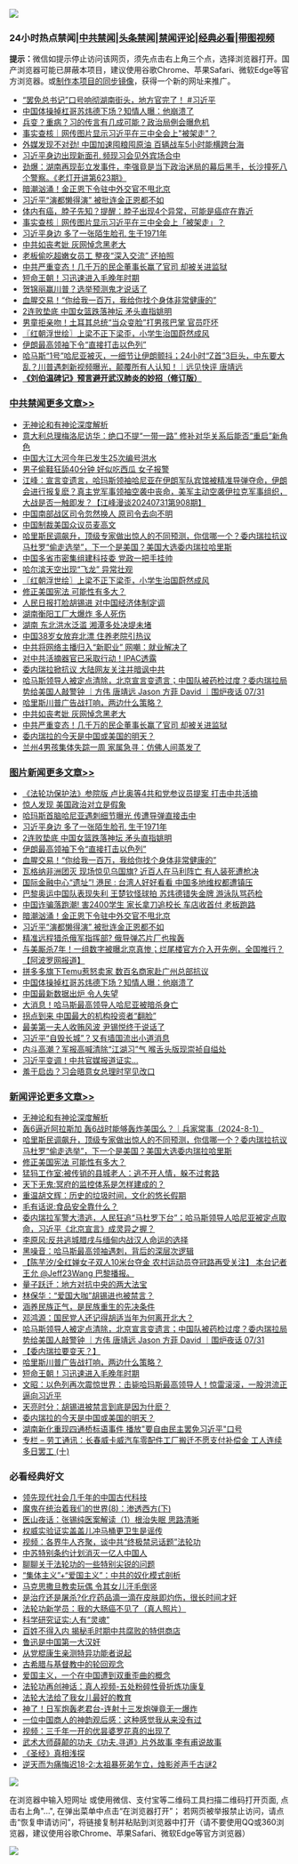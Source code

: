 ![](https://raw.githubusercontent.com/jsvpn/jsproxy/dev/64photo/fqnews-qr.jpg)

<div id="tt">
<h3>24小时热点禁闻|<a href="#%E4%B8%AD%E5%85%B1%E7%A6%81%E9%97%BB%E6%9B%B4%E5%A4%9A%E6%96%87%E7%AB%A0">中共禁闻</a>|<a href="#%E5%9B%BE%E7%89%87%E6%96%B0%E9%97%BB%E6%9B%B4%E5%A4%9A%E6%96%87%E7%AB%A0">头条禁闻</a>|<a href="#%E6%96%B0%E9%97%BB%E8%AF%84%E8%AE%BA%E6%9B%B4%E5%A4%9A%E6%96%87%E7%AB%A0">禁闻评论|<a href="#%E5%BF%85%E7%9C%8B%E7%BB%8F%E5%85%B8%E5%A5%BD%E6%96%87">经典必看</a>|<a href="https://2654106.xyz/3" target="_blank">带图视频</a></h3>
<div><b>提示：</b>微信如提示停止访问该网页，须先点击右上角三个点，选择浏览器打开。国产浏览器可能已屏蔽本项目，建议使用谷歌Chrome、苹果Safari、微软Edge等官方浏览器。或<a href="%E5%88%B6%E4%BD%9Cgit%E7%A6%81%E9%97%BB%E9%95%9C%E5%83%8F.md">制作本项目的同步镜像</a>，获得一个新的网址来推广。</div>
<ul>

<li><a href="/comments/20240731/2069034.md">“罢免总书记”口号响彻湖南街头，地方官完了！ #习近平</a></li>
<li><a href="/topimagenews/20240731/2069063.md">中国体操掉杠哥苏炜德下场？知情人曝：他崩溃了</a></li>
<li><a href="/baitai/20240731/2069056.md">兵变？重病？习的传言有几成可能？政治局例会曝危机</a></li>
<li><a href="/ssgc/20240801/2069176.md">事实查核｜网传图片显示习近平在三中全会上"被架走"？</a></li>
<li><a href="/cbnews/20240731/2069038.md">外媒发现不对劲! 中国加速囤粮囤原油 百辆战车5小时能横跨台海</a></li>
<li><a href="/baitai/20240801/2069149.md">习近平身边出现新面孔 频现习会见外宾场合中</a></li>
<li><a href="/sohnews/20240731/2068995.md">劲爆：湖南再现彭立发事件，李强竟是当下政治迷局的幕后黑手，长沙撞死八个警察。《老灯开讲第623期》</a></li>
<li><a href="/topimagenews/20240801/2069221.md">暗潮汹涌！金正恩下令驻中外交官不甩北京</a></li>
<li><a href="/topimagenews/20240801/2069212.md">习近平“演都懒得演” 被批连金正恩都不如</a></li>
<li><a href="/lifebaike/20240731/2069011.md">体内有癌，脖子先知？提醒：脖子出现4个异常，可能是癌症在靠近</a></li>
<li><a href="/headline/20240801/2069202.md">事实查核｜网传图片显示习近平在三中全会上「被架走」？</a></li>
<li><a href="/topimagenews/20240801/2069330.md">习近平身边 多了一张陌生脸孔 生于1971年</a></li>
<li><a href="/cbnews/20240801/2069222.md">中共如丧考妣 灰网悼念黑老大</a></li>
<li><a href="/cnnews/hknews/20240801/2069287.md">老板偷吃超嫩女员工 整夜“深入交流” 还拍照</a></li>
<li><a href="/cbnews/20240801/2069199.md">中共严重变态！几千万的民企董事长赢了官司 却被关进监狱</a></li>
<li><a href="/comments/20240801/2069224.md">短命王朝！习迅速进入毛晚年时期</a></li>
<li><a href="/cnnews/20240731/2069046.md">贺锦丽赢川普？选举预测鬼才说话了</a></li>
<li><a href="/topimagenews/20240801/2069283.md">血腥交易！“你给我一百万，我给你找个身体非常健康的”</a></li>
<li><a href="/topimagenews/20240801/2069285.md">2连败垫底 中国女篮跌落神坛 矛头直指姚明</a></li>
<li><a href="/cnnews/20240731/2069126.md">男童拒亲吻！土耳其总统“当众变脸”打男孩巴掌 官员吓坏</a></li>
<li><a href="/cbnews/20240801/2069325.md">〖红朝浮世绘〗上梁不正下梁歪，小学生治国蔚然成风</a></li>
<li><a href="/topimagenews/20240801/2069284.md">伊朗最高领袖下令“直接打击以色列”</a></li>
<li><a href="/sohnews/20240801/2069215.md">哈马斯“1号”哈尼亚被灭，一细节让伊朗颤抖；24小时“Z首”3巨头，中东要大乱？川普遇刺新视频曝光，颠覆所有人认知！｜远见快评 唐靖远</a></li>
<li><b><a href="/comments/20200207/1272816.md" target="_blank">《刘伯温碑记》预言避开武汉肺炎的妙招（修订版）</a></b></li>
</ul>
</div>

<div class="catlist">
<h3><a href="/cbnews/" target="_blank">中共禁闻</a><span><a href="/cbnews/" target="_blank" rel="nofollow">更多文章>></a></span></h3>
<ul>
<li><a href="/comments/20240801/2069416.md" target="_blank">无神论和有神论深度解析</a></li>
<li><a href="/cbnews/20240801/2069386.md" target="_blank">意大利总理梅洛尼访华：绝口不提“一带一路” 修补对华关系后能否“重启”新角色</a></li>
<li><a href="/cbnews/20240801/2069385.md" target="_blank">中国大江大河今年已发生25次编号洪水</a></li>
<li><a href="/cbnews/20240801/2069384.md" target="_blank">男子偷鞋狂舔40分钟 好似吃西瓜 女子报警</a></li>
<li><a href="/cbnews/20240801/2069380.md" target="_blank">江峰：宣言变遗言，哈玛斯领袖哈尼亚在伊朗军队宾馆被精准导弹夺命，伊朗会进行报复麽？真主党军事领袖空袭中丧命，美军主动空袭伊拉克军事组织，大战是否一触即发？【江峰漫谈20240731第908期】</a></li>
<li><a href="/cbnews/20240801/2069359.md" target="_blank">中国南部战区司令忽然换人 原司令去向不明</a></li>
<li><a href="/cbnews/20240801/2069358.md" target="_blank">中国制裁美国众议员麦高文</a></li>
<li><a href="/comments/20240801/2069352.md" target="_blank">哈里斯民调飙升，顶级专家做出惊人的不同预测，你信哪一个？委内瑞拉抗议马杜罗“偷走选举”，下一个是美国？美国大选委内瑞拉哈里斯</a></li>
<li><a href="/cbnews/20240801/2069332.md" target="_blank">中国多省市密集组建科技委 党政一把手挂帅</a></li>
<li><a href="/cbnews/20240801/2069331.md" target="_blank">哈尔滨天空出现“飞龙” 异常壮观</a></li>
<li><a href="/cbnews/20240801/2069325.md" target="_blank">〖红朝浮世绘〗上梁不正下梁歪，小学生治国蔚然成风</a></li>
<li><a href="/comments/20240801/2069324.md" target="_blank">修正美国宪法 可能性有多大？</a></li>
<li><a href="/cbnews/20240801/2069286.md" target="_blank">人民日报打脸胡锡进 对中国经济体制定调</a></li>
<li><a href="/cbnews/20240801/2069264.md" target="_blank">湖南衡阳工厂大爆炸 多人死伤</a></li>
<li><a href="/cbnews/20240801/2069263.md" target="_blank">湖南 东北洪水泛滥 湘潭多处决堤未堵</a></li>
<li><a href="/cbnews/20240801/2069262.md" target="_blank">中国38岁女放弃北漂 住养老院引热议</a></li>
<li><a href="/cbnews/20240801/2069261.md" target="_blank">中共将网络主播归入“新职业” 网嘲：就业解决了</a></li>
<li><a href="/cbnews/20240801/2069243.md" target="_blank">对中共活摘器官已采取行动！IPAC透露</a></li>
<li><a href="/cbnews/20240801/2069242.md" target="_blank">委内瑞拉掀抗议 大陆网友关注并暗讽中共</a></li>
<li><a href="/comments/20240801/2069240.md" target="_blank">哈马斯领导人被定点清除，北京宣言变遗言；中国队被药检过度？委内瑞拉局势给美国人敲警钟 ｜方伟 唐靖远 Jason 方菲 David ｜围炉夜话 07/31</a></li>
<li><a href="/comments/20240801/2069232.md" target="_blank">哈里斯川普广告战打响，两边什么策略？</a></li>
<li><a href="/cbnews/20240801/2069222.md" target="_blank">中共如丧考妣 灰网悼念黑老大</a></li>
<li><a href="/cbnews/20240801/2069199.md" target="_blank">中共严重变态！几千万的民企董事长赢了官司 却被关进监狱</a></li>
<li><a href="/comments/20240801/2069187.md" target="_blank">委内瑞拉的今天是中国或美国的明天？</a></li>
<li><a href="/cbnews/20240731/2069125.md" target="_blank">兰州4男孩集体失踪一周 家属急寻：仿佛人间蒸发了</a></li>

</ul>
</div>
<div class="catlist">
<h3><a href="/topimagenews/" target="_blank">图片新闻</a><span><a href="/topimagenews/" target="_blank" rel="nofollow">更多文章>></a></span></h3>
<ul>
<li><a href="/topimagenews/20240801/2069398.md" target="_blank">《法轮功保护法》参院版 卢比奥等4共和党参议员提案 打击中共活摘</a></li>
<li><a href="/topimagenews/20240801/2069383.md" target="_blank">惊人发现 美国政治对立是假象</a></li>
<li><a href="/topimagenews/20240801/2069382.md" target="_blank">哈玛斯首脑哈尼亚遇刺细节曝光 传遭导弹直接击中</a></li>
<li><a href="/topimagenews/20240801/2069330.md" target="_blank">习近平身边 多了一张陌生脸孔 生于1971年</a></li>
<li><a href="/topimagenews/20240801/2069285.md" target="_blank">2连败垫底 中国女篮跌落神坛 矛头直指姚明</a></li>
<li><a href="/topimagenews/20240801/2069284.md" target="_blank">伊朗最高领袖下令“直接打击以色列”</a></li>
<li><a href="/topimagenews/20240801/2069283.md" target="_blank">血腥交易！“你给我一百万，我给你找个身体非常健康的”</a></li>
<li><a href="/topimagenews/20240801/2069260.md" target="_blank">瓦格纳非洲团灭 现场惊见乌国旗? 近百人在马利阵亡 有人装死遭枪决</a></li>
<li><a href="/topimagenews/20240801/2069259.md" target="_blank">国际金融中心“遗址”! 港民 : 台湾人好好看看 中国多地维权都遭镇压</a></li>
<li><a href="/topimagenews/20240801/2069258.md" target="_blank">巴黎奥运中国队表现失利 王楚钦怪球拍 苏炜德错失金牌 游泳队骂药检</a></li>
<li><a href="/topimagenews/20240801/2069257.md" target="_blank">中国诈骗落跑潮! 害2400学生 家长拿刀追校长 车店收首付 老板跑路</a></li>
<li><a href="/topimagenews/20240801/2069221.md" target="_blank">暗潮汹涌！金正恩下令驻中外交官不甩北京</a></li>
<li><a href="/topimagenews/20240801/2069212.md" target="_blank">习近平“演都懒得演” 被批连金正恩都不如</a></li>
<li><a href="/topimagenews/20240801/2069211.md" target="_blank">精准远程猎杀俄军指挥部? 俄导弹芯片厂也挨轰</a></li>
<li><a href="/topimagenews/20240801/2069198.md" target="_blank">与美厮杀7年！一组数字被曝北京真惨；烂尾楼官方介入开先例，全国推行？【阿波罗网报道】</a></li>
<li><a href="/topimagenews/20240731/2069092.md" target="_blank">拼多多旗下Temu惹怒卖家 数百名商家赴广州总部抗议</a></li>
<li><a href="/topimagenews/20240731/2069063.md" target="_blank">中国体操掉杠哥苏炜德下场？知情人曝：他崩溃了</a></li>
<li><a href="/topimagenews/20240731/2068941.md" target="_blank">中国最新数据出炉 令人失望</a></li>
<li><a href="/topimagenews/20240731/2068940.md" target="_blank">大消息！哈马斯最高领导人哈尼亚被暗杀身亡</a></li>
<li><a href="/topimagenews/20240731/2068872.md" target="_blank">拐点到来 中国最大的机构投资者“翻脸”</a></li>
<li><a href="/topimagenews/20240731/2068871.md" target="_blank">最美第一夫人收贿风波 尹锡悦终于说话了</a></li>
<li><a href="/topimagenews/20240731/2068822.md" target="_blank">习近平“自毁长城”？又有墙国流出小道消息</a></li>
<li><a href="/topimagenews/20240731/2068806.md" target="_blank">内斗高潮？军报高喊清除“江湖习”气 喉舌头版现崇祯自缢处</a></li>
<li><a href="/topimagenews/20240731/2068805.md" target="_blank">习近平变调！中共官媒报道证实…</a></li>
<li><a href="/topimagenews/20240731/2068758.md" target="_blank">羞于启齿？习会晤意女总理时罕见改口</a></li>

</ul>
</div>
<div class="catlist">
<h3><a href="/comments/" target="_blank">新闻评论</a><span><a href="/comments/" target="_blank" rel="nofollow">更多文章>></a></span></h3>
<ul>
<li><a href="/comments/20240801/2069416.md" target="_blank">无神论和有神论深度解析</a></li>
<li><a href="/comments/20240801/2069412.md" target="_blank">轰6逼近阿拉斯加 轰6战时能够轰炸美国么？｜兵家常事（2024-8-1）</a></li>
<li><a href="/comments/20240801/2069352.md" target="_blank">哈里斯民调飙升，顶级专家做出惊人的不同预测，你信哪一个？委内瑞拉抗议马杜罗“偷走选举”，下一个是美国？美国大选委内瑞拉哈里斯</a></li>
<li><a href="/comments/20240801/2069324.md" target="_blank">修正美国宪法 可能性有多大？</a></li>
<li><a href="/comments/20240801/2069322.md" target="_blank">猛犸工作室:被传销的县城老人：逃不开人情，躲不过套路</a></li>
<li><a href="/comments/20240801/2069321.md" target="_blank">天下无鬼:冥府的监控体系是怎样建成的？</a></li>
<li><a href="/comments/20240801/2069314.md" target="_blank">重温胡文辉：历史的垃圾时间，文化的悠长假期</a></li>
<li><a href="/comments/20240801/2069313.md" target="_blank">毛有话说:食品安全靠什么？</a></li>
<li><a href="/comments/20240801/2069312.md" target="_blank">委内瑞拉军警大溃逃，人民狂追“马杜罗下台”；哈马斯领导人哈尼亚被定点取命，习近平《北京宣言》成灵异之握？</a></li>
<li><a href="/comments/20240801/2069289.md" target="_blank">李原风:反共逃城腊戌与缅甸内战汉人命运的选择</a></li>
<li><a href="/comments/20240801/2069288.md" target="_blank">黑噪音：哈马斯最高领袖遇刺，背后的深层次逻辑</a></li>
<li><a href="/comments/20240801/2069282.md" target="_blank">【陈芋汐/全红婵女子双人10米台夺金 农村运动员夺冠路再受关注】 本台记者王允 @Jeff23Wang 巴黎播报。</a></li>
<li><a href="/comments/20240801/2069269.md" target="_blank">量子跃迁：地方对抗中央的两大法宝</a></li>
<li><a href="/comments/20240801/2069247.md" target="_blank">林保华：“爱国大咖”胡锡进也被禁言？</a></li>
<li><a href="/comments/20240801/2069246.md" target="_blank">涵养民族正气，是民族重生的先决条件</a></li>
<li><a href="/comments/20240801/2069245.md" target="_blank">邓鸿源：国民党人还记得胡适当年为何离开北大？</a></li>
<li><a href="/comments/20240801/2069240.md" target="_blank">哈马斯领导人被定点清除，北京宣言变遗言；中国队被药检过度？委内瑞拉局势给美国人敲警钟 ｜方伟 唐靖远 Jason 方菲 David ｜围炉夜话 07/31</a></li>
<li><a href="/comments/20240801/2069239.md" target="_blank">【委内瑞拉要变天？】</a></li>
<li><a href="/comments/20240801/2069232.md" target="_blank">哈里斯川普广告战打响，两边什么策略？</a></li>
<li><a href="/comments/20240801/2069224.md" target="_blank">短命王朝！习迅速进入毛晚年时期</a></li>
<li><a href="/comments/20240801/2069220.md" target="_blank">文昭：以色列再次震惊世界：击毙哈玛斯最高领导人！惊雷滚滚，一股洪流正逼向习近平</a></li>
<li><a href="/comments/20240801/2069206.md" target="_blank">天亮时分：胡锡进被禁言到底是因为什麽？</a></li>
<li><a href="/comments/20240801/2069187.md" target="_blank">委内瑞拉的今天是中国或美国的明天？</a></li>
<li><a href="/comments/20240801/2069167.md" target="_blank">湖南新化重现四通桥标语事件 播放&quot;要自由民主罢免习近平&quot;口号</a></li>
<li><a href="/comments/20240801/2069163.md" target="_blank">专栏 &#8211; 劳工通讯：长春威卡威汽车零配件工厂搬迁不愿支付补偿金 工人连续多日罢工 (十)</a></li>

</ul>
</div>

<div class="catlist">
<h3>必看经典好文</h3>
<ul>
<li><a href="/comments/20220329/1711799.md" target="_blank">领先现代社会几千年的中国古代科技</a></li>
<li><a href="/topimagenews/20180527/948714.md" target="_blank">魔鬼在统治着我们的世界(8)：渗透西方(下)</a></li>
<li><a href="/tculture/20231217/1975364.md" target="_blank">医山夜话：张锡纯医案解读（1）根治失眠 思路清晰</a></li>
<li><a href="/comments/20130625/144080.md" target="_blank">权威实验证实盖盖儿冲马桶更卫生是谣传</a></li>
<li><a href="/comments/20220514/1732752.md" target="_blank">视频：各界牛人齐聚，谈中共“终极禁忌话题”法轮功</a></li>
<li><a href="/comments/20220920/1786910.md" target="_blank">中苏特别条约计划消灭一亿人中国人</a></li>
<li><a href="/comments/20190417/1114875.md" target="_blank">聊聊关于法轮功的一些特别尖锐的问题</a></li>
<li><a href="/comments/20201007/1409565.md" target="_blank">“集体主义”+“爱国主义”：中共的奴化模式剖析</a></li>
<li><a href="/lifebaike/20180921/1001202.md" target="_blank">马克思撒旦教卖玩偶 令其女儿汗毛倒竖</a></li>
<li><a href="/comments/20240412/2024185.md" target="_blank">是治疗还是屠杀?化疗药品滴一滴在皮肤即灼伤，很长时间才好</a></li>
<li><a href="/comments/20210905/1619324.md" target="_blank">法轮功新学员：我的大肠癌不见了（真人照片）</a></li>
<li><a href="/cnnews/20220202/1686894.md" target="_blank">科学研究证实:人有“灵魂”</a></li>
<li><a href="/lifebaike/20200711/1358994.md" target="_blank">百姓不得入内 揭秘毛时期中共腐败的特供商店</a></li>
<li><a href="/cnnews/20210213/1486568.md" target="_blank">鲁迅是中国第一大汉奸</a></li>
<li><a href="/comments/20210720/1516768.md" target="_blank">从党棍康生亲测特异功能者说起</a></li>
<li><a href="/comments/20220503/1727847.md" target="_blank">古希腊与基督教中的轮回观念</a></li>
<li><a href="/comments/20210802/1598599.md" target="_blank">爱国主义，一个在中国遭到双重歪曲的概念</a></li>
<li><a href="/comments/20190516/1128964.md" target="_blank">法轮功再创神话：真人视频-五处粉碎性骨折炼功康复</a></li>
<li><a href="/cbnews/20200516/1329218.md" target="_blank">法轮大法给了我女儿最好的教育</a></li>
<li><a href="/cnnews/20150422/388322.md" target="_blank">神了！日军炮轰老君台-连射十三发炮弹竟无一爆炸</a></li>
<li><a href="/comments/20230301/1854831.md" target="_blank">一位中国商人的神韵观后感：这种感觉我从来没有过</a></li>
<li><a href="/aomi/qiwen/20151223/484507.md" target="_blank">视频：三千年一开的优昙婆罗花真的出现了</a></li>
<li><a href="/topimagenews/20181117/1032655.md" target="_blank">武术大师薛颠的功夫《功夫.寻道》片外故事 李有甫说故事</a></li>
<li><a href="/tculture/20201113/1430493.md" target="_blank">《圣经》真相浅探</a></li>
<li><a href="/tculture/20190304/1091070.md" target="_blank">逆天而为痛悔迟18-2:太祖暴死弟乍立，烛影斧声千古谜2</a></li>

</ul>
</div>

![](https://raw.githubusercontent.com/jsvpn/jsproxy/dev/64photo/fqnews-qr.jpg)

在浏览器中输入短网址 或使用微信、支付宝等二维码工具扫描二维码打开页面, 点击右上角"...", 在弹出菜单中点击“在浏览器打开”； 若网页被举报禁止访问，请点击“恢复申请访问”，将链接复制并粘贴到浏览器中打开（请不要使用QQ或360浏览器，建议使用谷歌Chrome、苹果Safari、微软Edge等官方浏览器）

![](https://raw.githubusercontent.com/jsvpn/jsproxy/dev/64photo/wx.jpg)